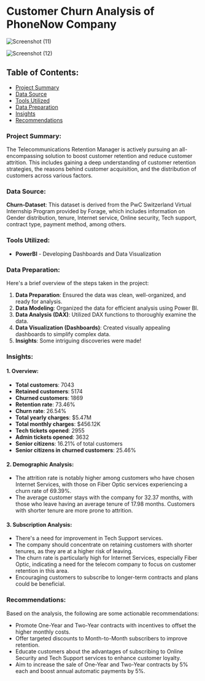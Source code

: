 # Customer Churn Analysis of PhoneNow Company

![Screenshot (11)](https://github.com/Shivam-0909/Customer_Churn_Analysis/assets/173950776/4833ea87-7daa-40b7-bc36-97c6c1555e43)

![Screenshot (12)](https://github.com/Shivam-0909/Customer_Churn_Analysis/assets/173950776/8c375ce7-74cb-4484-97b8-7eeee3faa322)

## Table of Contents:
- [Project Summary](#project-summary)
- [Data Source](#data-source)
- [Tools Utilized](#tools-utilized)
- [Data Preparation](#data-preparation)
- [Insights](#insights)
- [Recommendations](#recommendations)
  
### Project Summary:
The Telecommunications Retention Manager is actively pursuing an all-encompassing solution to boost customer retention and reduce customer attrition. This includes gaining a deep understanding of customer retention strategies, the reasons behind customer acquisition, and the distribution of customers across various factors.

### Data Source: 
**Churn-Dataset**: This dataset is derived from the PwC Switzerland Virtual Internship Program provided by Forage, which includes information on Gender distribution, tenure, Internet service, Online security, Tech support, contract type, payment method, among others.

### Tools Utilized:
- **PowerBI** - Developing Dashboards and Data Visualization

### Data Preparation: 
Here's a brief overview of the steps taken in the project:
1. **Data Preparation**: Ensured the data was clean, well-organized, and ready for analysis.
2. **Data Modeling**: Organized the data for efficient analysis using Power BI.
3. **Data Analysis (DAX)**: Utilized DAX functions to thoroughly examine the data.
4. **Data Visualization (Dashboards)**: Created visually appealing dashboards to simplify complex data.
5. **Insights**: Some intriguing discoveries were made!

### Insights: 

#### 1. Overview: 
- **Total customers**: 7043
- **Retained customers**: 5174
- **Churned customers**: 1869
- **Retention rate**: 73.46%
- **Churn rate**: 26.54%
- **Total yearly charges**: $5.47M
- **Total monthly charges**: $456.12K
- **Tech tickets opened**: 2955
- **Admin tickets opened**: 3632
- **Senior citizens**: 16.21% of total customers
- **Senior citizens in churned customers**: 25.46%

#### 2. Demographic Analysis: 
- The attrition rate is notably higher among customers who have chosen Internet Services, with those on Fiber Optic services experiencing a churn rate of 69.39%.
- The average customer stays with the company for 32.37 months, with those who leave having an average tenure of 17.98 months. Customers with shorter tenure are more prone to attrition.

#### 3. Subscription Analysis:
- There's a need for improvement in Tech Support services.
- The company should concentrate on retaining customers with shorter tenures, as they are at a higher risk of leaving.
- The churn rate is particularly high for Internet Services, especially Fiber Optic, indicating a need for the telecom company to focus on customer retention in this area.
- Encouraging customers to subscribe to longer-term contracts and plans could be beneficial.

### Recommendations:
Based on the analysis, the following are some actionable recommendations:
- Promote One-Year and Two-Year contracts with incentives to offset the higher monthly costs.
- Offer targeted discounts to Month-to-Month subscribers to improve retention.
- Educate customers about the advantages of subscribing to Online Security and Tech Support services to enhance customer loyalty.
- Aim to increase the sale of One-Year and Two-Year contracts by 5% each and boost annual automatic payments by 5%.

